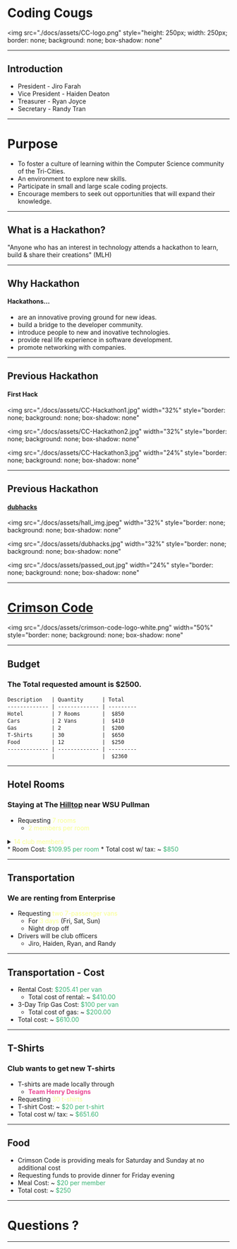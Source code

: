 <!--- .slide: data-background-video="./docs/assets/techback.mp4" -->
# Coding Cougs
<img
    src="./docs/assets/CC-logo.png"
    style="height: 250px; width: 250px; border: none; background: none; box-shadow: none"
>
---
## Introduction
* President - Jiro Farah
* Vice President - Haiden Deaton
* Treasurer - Ryan Joyce
* Secretary - Randy Tran


---
# Purpose
* To foster a culture of learning within the Computer Science community of the Tri-Cities.
* An environment to explore new skills.
* Participate in small and large scale coding projects.
* Encourage members to seek out opportunities that will expand their knowledge.


---
## What is a Hackathon?

"Anyone who has an interest in technology attends a hackathon to learn, build & share their creations" (MLH)


---
## Why Hackathon
#### Hackathons...
* are an innovative proving ground for new ideas.
* build a bridge to the developer community.
* introduce people to new and inovative technologies.
* provide real life experience in software development.
* promote networking with companies.

---
## Previous Hackathon
#### First Hack
<img
    src="./docs/assets/CC-Hackathon1.jpg"
    width="32%"
    style="border: none; background: none; box-shadow: none"
>
<img
    src="./docs/assets/CC-Hackathon2.jpg"
    width="32%"
    style="border: none; background: none; box-shadow: none"
>
<img
    src="./docs/assets/CC-Hackathon3.jpg"
    width="24%"
    style="border: none; background: none; box-shadow: none"
>
---
## Previous Hackathon
#### [dubhacks](http://dubhacks.co/)

<img
    src="./docs/assets/hall_img.jpeg"
    width="32%"
    style="border: none; background: none; box-shadow: none"
>
<img
    src="./docs/assets/dubhacks.jpg"
    width="32%"
    style="border: none; background: none; box-shadow: none"
>
<img
    src="./docs/assets/passed_out.jpg"
    width="24%"
    style="border: none; background: none; box-shadow: none"
>

---
# [Crimson Code](http://hackathon.eecs.wsu.edu/)

<img
    src="./docs/assets/crimson-code-logo-white.png"
    width="50%"
    style="border: none; background: none; box-shadow: none"
>

---
## Budget
### The Total requested amount is $2500.

    Description   | Quantity      | Total
    ------------- | ------------- | ---------
    Hotel         | 7 Rooms       |  $850
    Cars          | 2 Vans        |  $410
    Gas           | 2             |  $200
    T-Shirts      | 30            |  $650
    Food          | 12            |  $250
    ------------- | ------------- | ---------
                  |               |  $2360

----
## Hotel Rooms
### Staying at The [Hilltop](https://hilltopinnpullman.com/) near WSU Pullman
* Requesting <span style="color: #f8ff8c">7 rooms</span>
    *  <span style="color: #f8ff8c">2 members per room</span>

<details>
    <summary>
        <span style="color: #f8ff8c">14 club members</span>
    </summary>

</details>
* Room Cost: <span style="color: #37B373">$109.95 per room</span>
* Total cost w/ tax: ~ <span style="color: #37B373">$850</span>

----
## Transportation
### We are renting from Enterprise
* Requesting <span style="color: #f8ff8c">two 7-passenger vans</span>
    * For <span style="color: #f8ff8c">3 days</span> (Fri, Sat, Sun)
    * Night drop off
* Drivers will be club officers
    * Jiro, Haiden, Ryan, and Randy

----
## Transportation - Cost
* Rental Cost: <span style="color: #37B373">$205.41 per van</span>
    * Total cost of rental: ~ <span style="color: #37B373">$410.00</span>
* 3-Day Trip Gas Cost: <span style="color: #37B373">$100 per van</span>
    * Total cost of gas: ~ <span style="color: #37B373">$200.00</span>
* Total cost: ~ <span style="color: #37B373">$610.00</span>

----
## T-Shirts
### Club wants to get new T-shirts
* T-shirts are made locally through
    - <span span style="color: #ea4793">__Team Henry Designs__</span>
* Requesting <span style="color: #f8ff8c">30 t-shirts</span>
* T-shirt Cost: ~ <span style="color: #37B373">$20 per t-shirt</span>
* Total cost w/ tax: ~ <span style="color: #37B373">$651.60</span>

----
## Food
* Crimson Code is providing meals for Saturday and Sunday at no additional cost
* Requesting funds to provide dinner for Friday evening
* Meal Cost: ~ <span style="color: #37B373">$20 per member</span>
* Total cost: ~ <span style="color: #37B373">$250</span>

---
# Questions ?

---